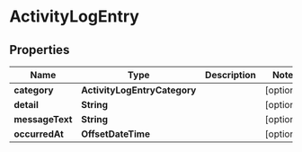 

# ActivityLogEntry


## Properties

Name | Type | Description | Notes
------------ | ------------- | ------------- | -------------
**category** | **ActivityLogEntryCategory** |  |  [optional]
**detail** | **String** |  |  [optional]
**messageText** | **String** |  |  [optional]
**occurredAt** | **OffsetDateTime** |  |  [optional]



